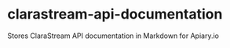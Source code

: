 clarastream-api-documentation
=============================

Stores ClaraStream API documentation in Markdown for Apiary.io
